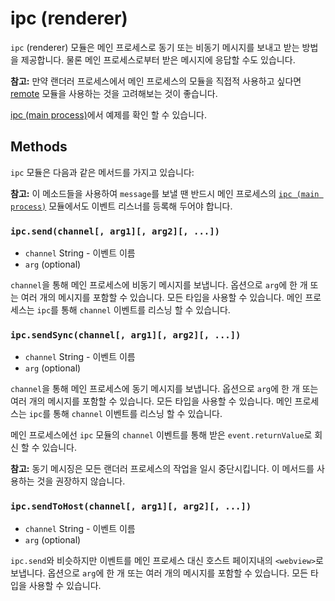 ﻿# ipc (renderer)

`ipc` (renderer) 모듈은 메인 프로세스로 동기 또는 비동기 메시지를 보내고 받는 방법을 제공합니다.
물론 메인 프로세스로부터 받은 메시지에 응답할 수도 있습니다.

**참고:** 만약 랜더러 프로세스에서 메인 프로세스의 모듈을 직접적 사용하고 싶다면 [remote](remote.md) 모듈을 사용하는 것을 고려해보는 것이 좋습니다.

[ipc (main process)](ipc-main-process.md)에서 예제를 확인 할 수 있습니다.

## Methods

`ipc` 모듈은 다음과 같은 메서드를 가지고 있습니다:

**참고:** 이 메소드들을 사용하여 `message`를 보낼 땐 반드시 메인 프로세스의
[`ipc (main process)`](ipc-main-process.md) 모듈에서도 이벤트 리스너를 등록해 두어야 합니다.

### `ipc.send(channel[, arg1][, arg2][, ...])`

* `channel` String - 이벤트 이름
* `arg` (optional)

`channel`을 통해 메인 프로세스에 비동기 메시지를 보냅니다.
옵션으로 `arg`에 한 개 또는 여러 개의 메시지를 포함할 수 있습니다. 모든 타입을 사용할 수 있습니다.
메인 프로세스는 `ipc`를 통해 `channel` 이벤트를 리스닝 할 수 있습니다.

### `ipc.sendSync(channel[, arg1][, arg2][, ...])`

* `channel` String - 이벤트 이름
* `arg` (optional)

`channel`을 통해 메인 프로세스에 동기 메시지를 보냅니다.
옵션으로 `arg`에 한 개 또는 여러 개의 메시지를 포함할 수 있습니다. 모든 타입을 사용할 수 있습니다.
메인 프로세스는 `ipc`를 통해 `channel` 이벤트를 리스닝 할 수 있습니다.

메인 프로세스에선 `ipc` 모듈의 `channel` 이벤트를 통해 받은 `event.returnValue`로 회신 할 수 있습니다.

**참고:** 동기 메시징은 모든 랜더러 프로세스의 작업을 일시 중단시킵니다. 이 메서드를 사용하는 것을 권장하지 않습니다.

### `ipc.sendToHost(channel[, arg1][, arg2][, ...])`

* `channel` String - 이벤트 이름
* `arg` (optional)

`ipc.send`와 비슷하지만 이벤트를 메인 프로세스 대신 호스트 페이지내의 `<webview>`로 보냅니다.
옵션으로 `arg`에 한 개 또는 여러 개의 메시지를 포함할 수 있습니다. 모든 타입을 사용할 수 있습니다.
